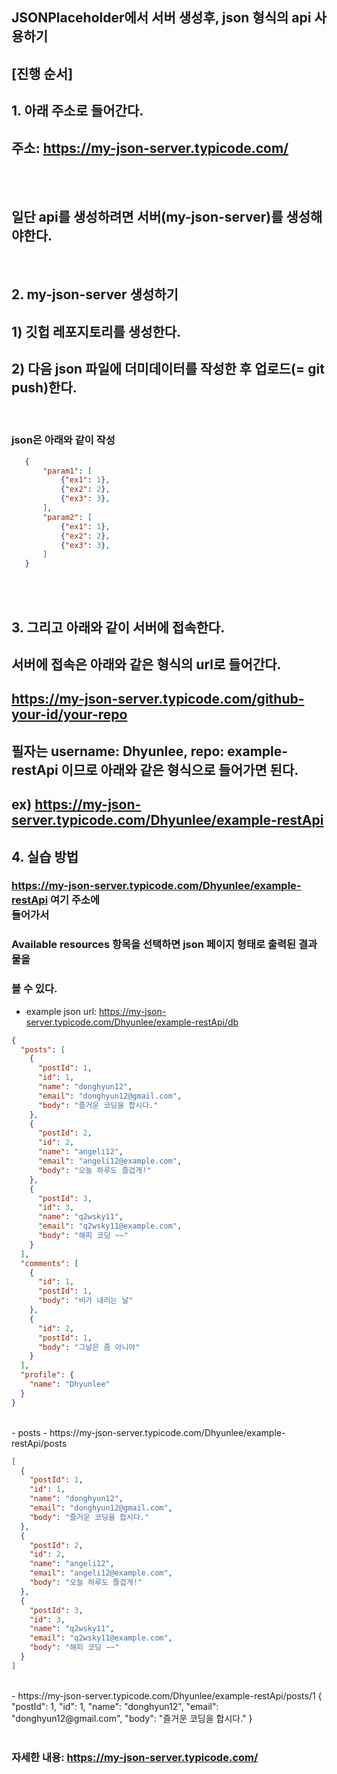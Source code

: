 ## JSONPlaceholder에서 서버 생성후, json 형식의 api 사용하기

## [진행 순서]
## 1. 아래 주소로 들어간다.
## 주소: https://my-json-server.typicode.com/

<br><br>  

## 일단 api를 생성하려면 서버(my-json-server)를 생성해야한다.   
<br> 

## 2. my-json-server 생성하기 
##  1) 깃헙 레포지토리를 생성한다. 

##  2) 다음 json 파일에 더미데이터를 작성한 후 업로드(= git push)한다. 

<br>  

### json은 아래와 같이 작성

```json
   {
       "param1": [
           {"ex1": 1},
           {"ex2": 2},
           {"ex3": 3},
       ],
       "param2": [
           {"ex1": 1},
           {"ex2": 2},
           {"ex3": 3},
       ]
   } 

```
<br><br> 

## 3. 그리고 아래와 같이 서버에 접속한다. 

## 서버에 접속은 아래와 같은 형식의 url로 들어간다. 
## https://my-json-server.typicode.com/github-your-id/your-repo 

## 필자는 username: Dhyunlee, repo: example-restApi 이므로 아래와 같은 형식으로 들어가면 된다.
## ex) https://my-json-server.typicode.com/Dhyunlee/example-restApi


## 4. 실습 방법

### https://my-json-server.typicode.com/Dhyunlee/example-restApi 여기 주소에<br> 들어가서  
### Available resources 항목을 선택하면 json 페이지 형태로 출력된 결과물을<br> 
### 볼 수 있다.

- example json
  url: https://my-json-server.typicode.com/Dhyunlee/example-restApi/db
  <br>

```json
{
  "posts": [
    {
      "postId": 1,
      "id": 1,
      "name": "donghyun12",
      "email": "donghyun12@gmail.com",
      "body": "즐거운 코딩을 합시다."
    },
    {
      "postId": 2,
      "id": 2,
      "name": "angeli12",
      "email": "angeli12@example.com",
      "body": "오늘 하루도 즐겁게!"
    },
    {
      "postId": 3,
      "id": 3,
      "name": "q2wsky11",
      "email": "q2wsky11@example.com",
      "body": "해피 코딩 ~~"
    }
  ],
  "comments": [
    {
      "id": 1,
      "postId": 1,
      "body": "비가 내리는 날"
    },
    {
      "id": 2,
      "postId": 1,
      "body": "그날은 좀 아니야"
    }
  ],
  "profile": {
    "name": "Dhyunlee"
  }
}
```

<br>
 - posts
  - https://my-json-server.typicode.com/Dhyunlee/example-restApi/posts

```json
[
  {
    "postId": 1,
    "id": 1,
    "name": "donghyun12",
    "email": "donghyun12@gmail.com",
    "body": "즐거운 코딩을 합시다."
  },
  {
    "postId": 2,
    "id": 2,
    "name": "angeli12",
    "email": "angeli12@example.com",
    "body": "오늘 하루도 즐겁게!"
  },
  {
    "postId": 3,
    "id": 3,
    "name": "q2wsky11",
    "email": "q2wsky11@example.com",
    "body": "해피 코딩 ~~"
  }
]
```
<br>
 - https://my-json-server.typicode.com/Dhyunlee/example-restApi/posts/1
 {
  "postId": 1,
  "id": 1,
  "name": "donghyun12",
  "email": "donghyun12@gmail.com",
  "body": "즐거운 코딩을 합시다."
}
 
<br>
<br>

### 자세한 내용: https://my-json-server.typicode.com/

